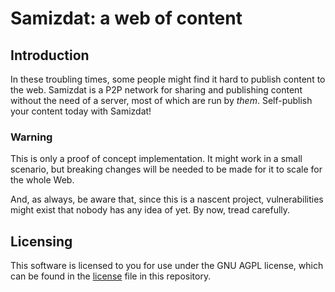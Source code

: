 # Samizdat: a web of content

## Introduction

In these troubling times, some people might find it hard to publish content to the web. Samizdat is a P2P network for sharing and publishing content without the need of a server, most of which are run by _them_. Self-publish your content today with Samizdat!

### Warning

This is only a proof of concept implementation. It might work in a small scenario, but breaking changes will be needed to be made for it to scale for the whole Web.

And, as always, be aware that, since this is a nascent project, vulnerabilities might exist that nobody has any idea of yet. By now, tread carefully.

## Licensing

This software is licensed to you for use under the GNU AGPL license, which can be found in the [license](./license) file in this repository.